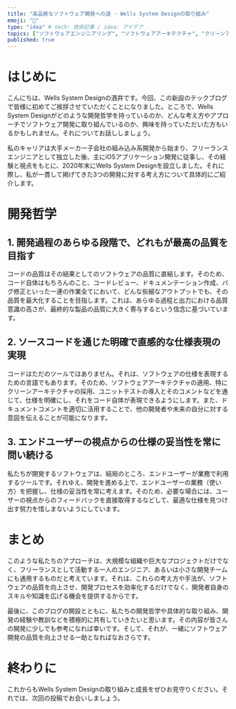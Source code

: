 ```yaml
---
title: "高品質なソフトウェア開発への道 - Wells System Designの取り組み"
emoji: "🦔"
type: "idea" # tech: 技術記事 / idea: アイデア
topics: ["ソフトウェアエンジニアリング", "ソフトウェアアーキテクチャ", "クリーンアーキテクチャ", "ユニットテスト", "ユーザーセンタードデザイン"]
published: true
---
```


# はじめに

こんにちは、Wells System Designの酒井です。今回、この新設のテックブログで皆様に初めてご挨拶させていただくことになりました。ところで、Wells System Designがどのような開発哲学を持っているのか、どんな考え方やアプローチでソフトウェア開発に取り組んでいるのか、興味を持っていただいた方もいるかもしれません。それについてお話ししましょう。

私のキャリアは大手メーカー子会社の組み込み系開発から始まり、フリーランスエンジニアとして独立した後、主にiOSアプリケーション開発に従事し、その経験と視点をもとに、2020年末にWells System Designを設立しました。それに際し、私が一貫して掲げてきた3つの開発に対する考え方について具体的にご紹介します。

# 開発哲学

## 1. 開発過程のあらゆる段階で、どれもが最高の品質を目指す

コードの品質はその結果としてのソフトウェアの品質に直結します。そのため、コード自体はもちろんのこと、コードレビュー、ドキュメンテーション作成、バグ修正といった一連の作業全てにおいて、どんな些細なアウトプットでも、その品質を最大化することを目指します。これは、あらゆる過程と出力における品質意識の高さが、最終的な製品の品質に大きく寄与するという信念に基づいています。

## 2. ソースコードを通じた明確で直感的な仕様表現の実現

コードはただのツールではありません。それは、ソフトウェアの仕様を表現するための言語でもあります。そのため、ソフトウェアアーキテクチャの適用、特にクリーンアーキテクチャの採用、ユニットテストの導入とそのコメントなどを通じて、仕様を明確にし、それをコード自体が表現できるようにします。また、ドキュメントコメントを適切に活用することで、他の開発者や未来の自分に対する意図を伝えることが可能になります。

## 3. エンドユーザーの視点からの仕様の妥当性を常に問い続ける

私たちが開発するソフトウェアは、結局のところ、エンドユーザーが業務で利用するツールです。それゆえ、開発を進める上で、エンドユーザーの業務（使い方）を把握し、仕様の妥当性を常に考えます。そのため、必要な場合には、ユーザーの視点からのフィードバックを直接取得するなどして、最適な仕様を見つけ出す努力を惜しまないようにしています。

# まとめ

このような私たちのアプローチは、大規模な組織や巨大なプロジェクトだけでなく、フリーランスとして活動する一人のエンジニア、あるいは小さな開発チームにも通用するものだと考えています。それは、これらの考え方や手法が、ソフトウェアの品質を向上させ、開発プロセスを効率化するだけでなく、開発者自身のスキルや知識を広げる機会を提供するからです。

最後に、このブログの開設とともに、私たちの開発哲学や具体的な取り組み、開発の経験や教訓などを積極的に共有していきたいと思います。その内容が皆さんの開発に少しでも参考になれば幸いです。そして、それが、一緒にソフトウェア開発の品質を向上させる一助となればなおさらです。

# 終わりに

これからもWells System Designの取り組みと成長をぜひお見守りください。それでは、次回の投稿でお会いしましょう。
